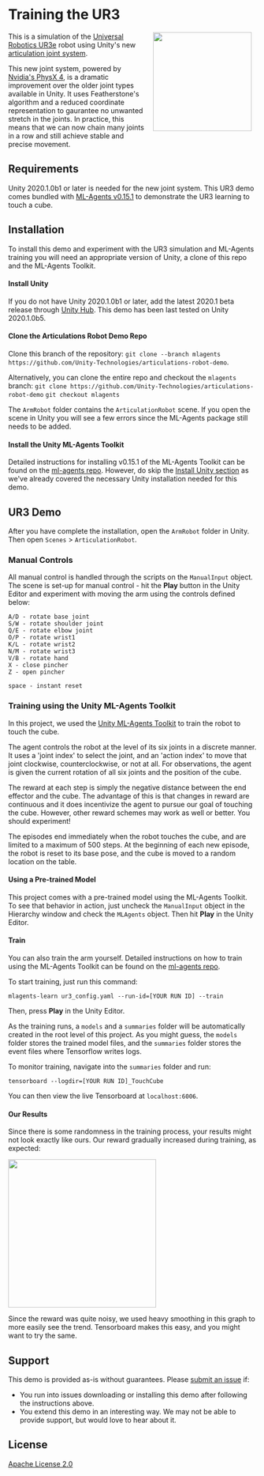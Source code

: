 # Training the UR3

<img align="right" style="padding-left: 10px; padding-right: 10px; padding-bottom: 10px" height="200px" src="images/robot_still.png">

This is a simulation of the [Universal Robotics UR3e](https://www.universal-robots.com/products/ur3-robot/) robot using Unity's new [articulation joint system](https://docs.unity3d.com/2020.1/Documentation/ScriptReference/ArticulationBody.html).

This new joint system, powered by [Nvidia's PhysX 4](https://news.developer.nvidia.com/announcing-physx-sdk-4-0-an-open-source-physics-engine/), is a dramatic improvement over the older joint types available in Unity. It uses Featherstone's algorithm and a reduced coordinate representation to gaurantee no unwanted stretch in the joints. In practice, this means that we can now chain many joints in a row and still achieve stable and precise movement.

## Requirements

Unity 2020.1.0b1 or later is needed for the new joint system. This UR3 demo comes
bundled with [ML-Agents v0.15.1](https://github.com/Unity-Technologies/ml-agents/tree/0.15.1)
to demonstrate the UR3 learning to touch a cube.

## Installation

To install this demo and experiment with the UR3 simulation and ML-Agents training you will
need an appropriate version of Unity, a clone of this repo and the ML-Agents Toolkit.

#### Install Unity

If you do not have Unity 2020.1.0b1 or later, add the latest 2020.1 beta release
through [Unity Hub](https://unity3d.com/get-unity/download). This demo has been
last tested on Unity 2020.1.0b5.

#### Clone the Articulations Robot Demo Repo

Clone this branch of the repository: `git clone --branch mlagents https://github.com/Unity-Technologies/articulations-robot-demo`.

Alternatively, you can clone the entire repo and checkout the `mlagents` branch:
`git clone https://github.com/Unity-Technologies/articulations-robot-demo`
`git checkout mlagents`

The `ArmRobot` folder contains the `ArticulationRobot` scene. If you open the scene
in Unity you will see a few errors since the ML-Agents package still needs to be added.

#### Install the Unity ML-Agents Toolkit

Detailed instructions for installing v0.15.1 of the ML-Agents Toolkit can be found on the
[ml-agents repo](https://github.com/Unity-Technologies/ml-agents/blob/0.15.1/docs/Installation.md).
However, do skip the [Install Unity section](https://github.com/Unity-Technologies/ml-agents/blob/0.15.1/docs/Installation.md#install-unity-20184-or-later) as we've already covered the necessary
Unity installation needed for this demo.

## UR3 Demo

After you have complete the installation, open the `ArmRobot` folder in Unity.
Then open `Scenes` > `ArticulationRobot`.

### Manual Controls

All manual control is handled through the scripts on the `ManualInput` object. The scene
is set-up for manual control - hit the **Play** button in the Unity Editor and experiment
with moving the arm using the controls defined below:
```
A/D - rotate base joint
S/W - rotate shoulder joint
Q/E - rotate elbow joint
O/P - rotate wrist1
K/L - rotate wrist2
N/M - rotate wrist3
V/B - rotate hand
X - close pincher
Z - open pincher

space - instant reset
```

### Training using the Unity ML-Agents Toolkit

In this project, we used the [Unity ML-Agents Toolkit](https://github.com/Unity-Technologies/ml-agents) to train the robot to touch the cube.

The agent controls the robot at the level of its six joints in a discrete manner. It uses a 'joint index' to select the joint, and an 'action index' to move that joint clockwise, counterclockwise, or not at all. For observations, the agent is given the current rotation of all six joints and the position of the cube.

The reward at each step is simply the negative distance between the end effector and the cube. The advantage of this is that changes in reward are continuous and it does incentivize the agent to pursue our goal of touching the cube. However, other reward schemes may work as well or better. You should experiment!

The episodes end immediately when the robot touches the cube, and are limited to a maximum of 500 steps. At the beginning of each new episode, the robot is reset to its base pose, and the cube is moved to a random location on the table.

#### Using a Pre-trained Model

This project comes with a pre-trained model using the ML-Agents Toolkit. To see that behavior
in action, just uncheck the `ManualInput` object in the Hierarchy window and check the `MLAgents`
object. Then hit **Play** in the Unity Editor.

#### Train

You can also train the arm yourself. Detailed instructions on how to train using the ML-Agents Toolkit can be found on the [ml-agents repo](https://github.com/Unity-Technologies/ml-agents/blob/0.15.1/docs/Training-ML-Agents.md).

To start training, just run this command:

`mlagents-learn ur3_config.yaml --run-id=[YOUR RUN ID] --train`

Then, press **Play** in the Unity Editor.

As the training runs, a `models` and a `summaries` folder will be automatically created in the root level of this project. As you might guess, the `models` folder stores the trained model files, and the `summaries` folder stores the event files where Tensorflow writes logs.

To monitor training, navigate into the `summaries` folder and run:

`tensorboard --logdir=[YOUR RUN ID]_TouchCube`

You can then view the live Tensorboard at `localhost:6006`.

#### Our Results

Since there is some randomness in the training process, your results might not look exactly like ours. Our reward gradually increased during training, as expected:

<img width='300px' src='images/reward.png'>

Since the reward was quite noisy, we used heavy smoothing in this graph to more easily see the trend. Tensorboard makes this easy, and you might want to try the same.

## Support

This demo is provided as-is without guarantees. Please [submit
an issue](https://github.com/Unity-Technologies/articulations-robot-demo/issues) if:
* You run into issues downloading or installing this demo after following the instructions above.
* You extend this demo in an interesting way. We may not be able to provide support, but would love to hear about it.


## License

[Apache License 2.0](LICENSE)
